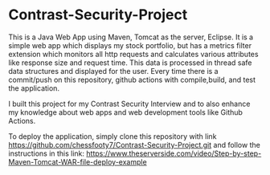 # Contrast-Security-Project

This is a Java Web App using Maven, Tomcat as the server, Eclipse. It is a simple web app which displays my stock portfolio, but has a metrics filter extension which monitors all http requests and calculates various attributes like response size and request time. This data is processed in thread safe data structures and displayed for the user. Every time there is a commit/push on this repository, github actions with compile,build, and test the application.

I built this project for my Contrast Security Interview and to also enhance my knowledge about web apps and web development tools like Github Actions.

To deploy the application, simply clone this repository with link https://github.com/chessfooty7/Contrast-Security-Project.git and follow the instructions in this link: https://www.theserverside.com/video/Step-by-step-Maven-Tomcat-WAR-file-deploy-example

